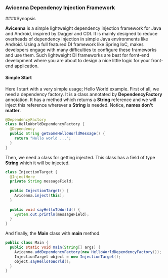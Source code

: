 ### Avicenna Dependency Injection Framework

####Synopsis

**Avicenna** is a simple lightweight dependency injection framework for Java and Android, inspired by Dagger and CDI. It is mainly designed to reduce overheads of dependency injection in simple Java environments like Android. Using a full featured DI framework like Spring IoC, makes developers engage with many difficulties to configure these frameworks and use them. Such lightweight DI frameworks are best for fornt-end development where you are about to design a nice little logic for your front-end application.

#### Simple Start

Here I start with a very simple usage; Hello World example. First of all, we need a dependency factory. It is a class annotated by **DependencyFactory** annotation. It has a method which returns a **String** reference and we will inject this reference wherever a **String** is needed. Notice, **names don't matter**.

```Java
@DependencyFactory
class HelloWorldDependencyFactory {
  @Dependency
  public String getSomeHelloWorldMessage() {
    return "Hello world ...";
  }
}
```

Then, we need a class for getting injected. This class has a field of type **String** which it will be injected.

```Java
class InjectionTarget {
  @InjectHere
  private String messageField;
  
  public InjectionTarget() {
    Avicenna.inject(this);
  }
  
  public void sayHelloToWorld() {
    System.out.println(messageField);
  }
}
```

And finally, the **Main** class with **main** method.

```Java
public class Main {
  public static void main(String[] args) {
    Avicenna.addDependencyFactory(new HelloWorldDependencyFactory());
    InjectionTarget object = new InjectionTarget();
    object.sayHelloToWorld();
  }
}
```
